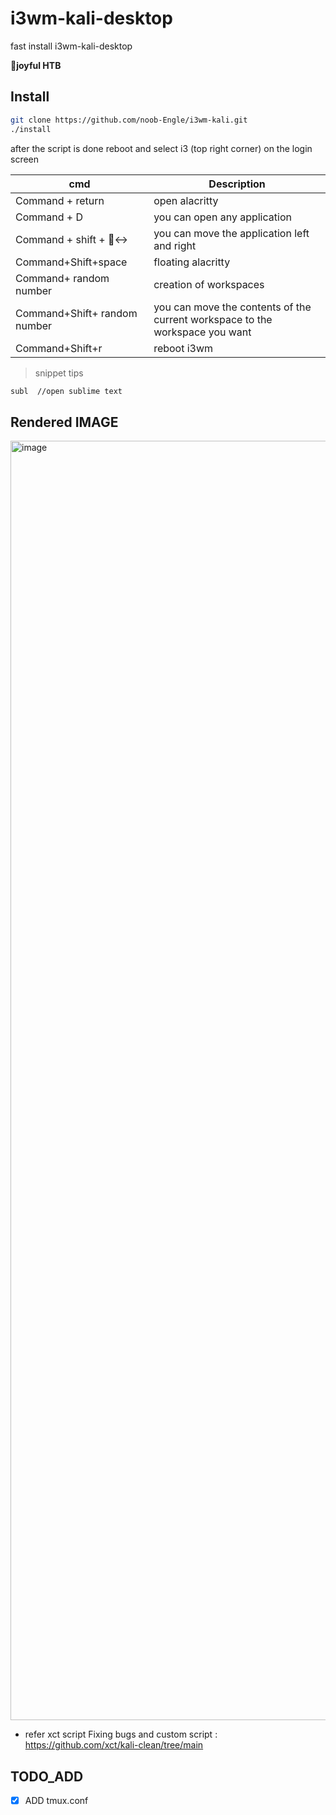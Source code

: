 # i3wm-kali-desktop

fast install i3wm-kali-desktop 

**🤭joyful HTB**


## Install
```bash
git clone https://github.com/noob-Engle/i3wm-kali.git
./install
```
after the script is done reboot and select i3 (top right corner) on the login screen



| cmd                     | Description            |
| ----------------------- | ---------------------- |
| Command + return        | open alacritty                 |
| Command + D             | you can open any application              |
| Command + shift + 🙂‍↔ | you can move the application left and right              |
| Command+Shift+space     | floating   alacritty                 |
| Command+ random number            | creation of workspaces                 |
| Command+Shift+ random number      | you can move the contents of the current workspace to the workspace you want |
| Command+Shift+r         | reboot i3wm                 |

>snippet tips

```bash
subl  //open sublime text
```


## Rendered IMAGE

<img width="2047" alt="image" src="https://github.com/user-attachments/assets/231cfe12-46c7-4477-b340-cfe891c396e2">


- refer xct script Fixing bugs and custom script : https://github.com/xct/kali-clean/tree/main

## TODO_ADD
- [x] ADD tmux.conf  
